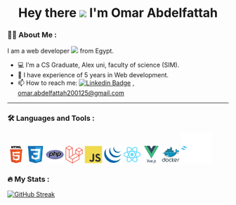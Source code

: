 <h1 align="center"/>
  Hey there
   <img src="https://media.giphy.com/media/hvRJCLFzcasrR4ia7z/giphy.gif" width="30px" >
   I'm Omar Abdelfattah
</h1>



### :man_technologist: About Me :
I am a web developer <img src="https://media.giphy.com/media/WUlplcMpOCEmTGBtBW/giphy.gif" width="30"> from Egypt.
- 💻 I’m a CS Graduate, Alex uni, faculty of science (SIM).
-  📱 I have experience of 5 years in Web development.
- :mailbox: How to reach me: [![Linkedin Badge](https://img.shields.io/badge/-linkedln-blue?style=flat&logo=Linkedin&logoColor=white)](https://www.linkedin.com/in/omarabdelfattah12/) , omar.abdelfattah200125@gmail.com
---


### :hammer_and_wrench: Languages and Tools :
<div>
  <img src="https://github.com/devicons/devicon/blob/master/icons/html5/html5-original-wordmark.svg" title="html5" alt="html5" width="40" height="40"/>
  <img src="https://github.com/devicons/devicon/blob/master/icons/css3/css3-original.svg" title="css3" alt="css3" width="40" height="40"/>
  <img src="https://github.com/devicons/devicon/blob/master/icons/php/php-original.svg" title="php" alt="php" width="40" height="40"/>
  <img src="https://raw.githubusercontent.com/devicons/devicon/6910f0503efdd315c8f9b858234310c06e04d9c0/icons/laravel/laravel-original.svg" title="laravel" alt="laravel" width="40" height="40"/>
  <img src="https://github.com/devicons/devicon/blob/master/icons/javascript/javascript-original.svg" title="js" alt="js" width="40" height="40"/>
  <img src="https://github.com/devicons/devicon/blob/master/icons/jquery/jquery-original.svg" title="jquery" alt="jquery" width="40" height="40"/>
  <img src="https://github.com/devicons/devicon/blob/master/icons/react/react-original.svg" title="react.js" alt="react.js" width="40" height="40"/>
  <img src="https://raw.githubusercontent.com/devicons/devicon/6910f0503efdd315c8f9b858234310c06e04d9c0/icons/vuejs/vuejs-original-wordmark.svg" title="vue.js" alt="vue.js" width="40" height="40"/>
  <img src="https://raw.githubusercontent.com/devicons/devicon/6910f0503efdd315c8f9b858234310c06e04d9c0/icons/docker/docker-original-wordmark.svg" title="docker" alt="docker" width="40" height="40"/>
  <img src="https://raw.githubusercontent.com/devicons/devicon/6910f0503efdd315c8f9b858234310c06e04d9c0/icons/tailwindcss/tailwindcss-original-wordmark.svg" title="Tailwindcss" alt="Tailwindcss" width="70"/>
  
  
</div>


### :fire: My Stats :
[![GitHub Streak](http://github-readme-streak-stats.herokuapp.com?user=omarabdelfattah&theme=dark&background=000000)](https://git.io/streak-stats)



